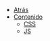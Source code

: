 * <a href="javascript:history.back()">Atrás</a>
* [Contenido](/c/)
  * [CSS](/c/css/)
  * [JS](/c/js/)

